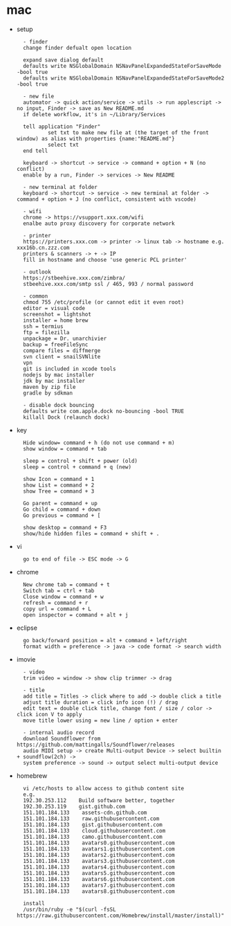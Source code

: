 # mac

- setup

        - finder
        change finder defualt open location
        
        expand save dialog default
        defaults write NSGlobalDomain NSNavPanelExpandedStateForSaveMode -bool true
        defaults write NSGlobalDomain NSNavPanelExpandedStateForSaveMode2 -bool true
        
        - new file
        automator -> quick action/service -> utils -> run applescript -> no input, Finder -> save as New README.md
        if delete workflow, it's in ~/Library/Services
        
        tell application "Finder"
                set txt to make new file at (the target of the front window) as alias with properties {name:"README.md"}
                select txt
        end tell
        
        keyboard -> shortcut -> service -> command + option + N (no conflict)
        enable by a run, Finder -> services -> New README

        - new terminal at folder
        keyboard -> shortcut -> service -> new terminal at folder -> command + option + J (no conflict, consistent with vscode)
        
        - wifi
        chrome -> https://vsupport.xxx.com/wifi
        enalbe auto proxy discovery for corporate network
        
        - printer
        https://printers.xxx.com -> printer -> linux tab -> hostname e.g. xxx16b.cn.zzz.com
        printers & scanners -> + -> IP
        fill in hostname and choose 'use generic PCL printer'
        
        - outlook
        https://stbeehive.xxx.com/zimbra/
        stbeehive.xxx.com/smtp ssl / 465, 993 / normal password
        
        - common
        chmod 755 /etc/profile (or cannot edit it even root)
        editor = visual code
        screenshot = lightshot
        installer = home brew
        ssh = termius
        ftp = filezilla
        unpackage = Dr. unarchivier
        backup = freeFileSync
        compare files = diffmerge
        svn client = snailSVNlite
        vpn
        git is included in xcode tools
        nodejs by mac installer
        jdk by mac installer
        maven by zip file
        gradle by sdkman
        
        - disable dock bouncing
        defaults write com.apple.dock no-bouncing -bool TRUE
        killall Dock (relaunch dock)
        
        
- key

        Hide window= command + h (do not use command + m)
        show window = command + tab

        sleep = control + shift + power (old)
        sleep = control + command + q (new)

        show Icon = command + 1
        show List = command + 2
        show Tree = command + 3

        Go parent = command + up
        Go child = command + down
        Go previous = command + [

        show desktop = command + F3
        show/hide hidden files = command + shift + .

- vi

        go to end of file -> ESC mode -> G

- chrome

        New chrome tab = command + t
        Switch tab = ctrl + tab
        Close window = command + w
        refresh = command + r
        copy url = command + L
        open inspector = command + alt + j

- eclipse

        go back/forward position = alt + command + left/right
        format width = preference -> java -> code format -> search width
        
- imovie

        - video
        trim video = window -> show clip trimmer -> drag

        - title
        add title = Titles -> click where to add -> double click a title
        adjust title duration = click info icon (!) / drag
        edit text = double click title, change font / size / color -> click icon V to apply
        move title lower using = new line / option + enter
        
        - internal audio record
        download Soundflower from https://github.com/mattingalls/Soundflower/releases
        audio MIDI setup -> create Multi-output Device -> select builtin + soundflow(2ch) -> 
        system preference -> sound -> output select multi-output device

- homebrew

        vi /etc/hosts to allow access to github content site
        e.g.
        192.30.253.112    Build software better, together 
        192.30.253.119    gist.github.com
        151.101.184.133    assets-cdn.github.com
        151.101.184.133    raw.githubusercontent.com
        151.101.184.133    gist.githubusercontent.com
        151.101.184.133    cloud.githubusercontent.com
        151.101.184.133    camo.githubusercontent.com
        151.101.184.133    avatars0.githubusercontent.com
        151.101.184.133    avatars1.githubusercontent.com
        151.101.184.133    avatars2.githubusercontent.com
        151.101.184.133    avatars3.githubusercontent.com
        151.101.184.133    avatars4.githubusercontent.com
        151.101.184.133    avatars5.githubusercontent.com
        151.101.184.133    avatars6.githubusercontent.com
        151.101.184.133    avatars7.githubusercontent.com
        151.101.184.133    avatars8.githubusercontent.com

        install
        /usr/bin/ruby -e "$(curl -fsSL https://raw.githubusercontent.com/Homebrew/install/master/install)"


